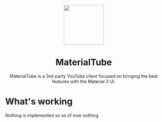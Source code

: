 <p align="center"><img src="https://github.com/n1d3v/MaterialTube/assets/135556230/780a5542-80f4-4dad-a031-20867e4e8aa5" style="width: 128px;"></p>
<h1 align="center">MaterialTube</h1>
<p align="center">MaterialTube is a 3rd-party YouTube client focused on bringing the best features with the Material 3 UI.</p>

# What's working
Nothing is implemented so as of now nothing.
